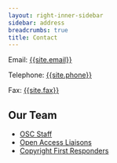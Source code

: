```yaml
---
layout: right-inner-sidebar
sidebar: address
breadcrumbs: true
title: Contact
---
```


<p>Email: <a href="mailto:{{site.email}}">{{site.email}}</a></p>
<p>Telephone: <a href="tel:{{site.phone | remove: " " | remove: "(" | remove: ")"}}">{{site.phone}}</a></p>
<p>Fax: <a href="fax:{{site.fax | remove: " " | remove: "(" | remove: ")"}}">{{site.fax}}</a></p>

## Our Team
- [OSC Staff]({{site.baseurl}}/about/staff/)
- [Open Access Liaisons]({{site.baseurl}}/about/liaisons/)
- [Copyright First Responders]({{site.baseurl}}/programs/copyright/first-responders/)

<!-- ## Our Office
Widener Library G-20  
Harvard Yard  
Cambridge, MA 02138 -->
